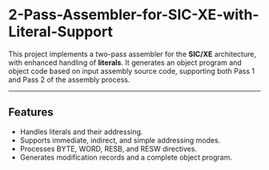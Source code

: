 # 2-Pass-Assembler-for-SIC-XE-with-Literal-Support

This project implements a two-pass assembler for the **SIC/XE** architecture, with enhanced handling of **literals**. It generates an object program and object code based on input assembly source code, supporting both Pass 1 and Pass 2 of the assembly process.

---

## Features
- Handles literals and their addressing.
- Supports immediate, indirect, and simple addressing modes.
- Processes BYTE, WORD, RESB, and RESW directives.
- Generates modification records and a complete object program.
